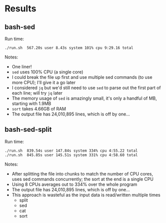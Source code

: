 # Results

## bash-sed

Run time:

```
./run.sh  567.20s user 8.43s system 101% cpu 9:29.16 total
```

Notes:

- One liner!
- `sed` uses 100% CPU (a single core)
- I could break the file up first and use multiple sed commands (to use more CPU); I'll give it a go later
- I considered `jq` but we'd still need to use `sed` to parse out the first part of each line; will try `jq` later
- The memory usage of `sed` is amazingly small, it's only a handful of MB, starting with 1.9MB
- `sort` takes 4.66GB of RAM
- The output file has 24,010,895 lines, which is off by one...

## bash-sed-split

Run time:

```
./run.sh  839.54s user 147.84s system 334% cpu 4:55.22 total
./run.sh  845.85s user 145.51s system 331% cpu 4:58.60 total
```

Notes:

- After splitting the file into chunks to match the number of CPU cores, uses sed commands concurrently; the sort at the end is a single CPU
- Using 8 CPUs averages out to 334% over the whole program
- The output file has 24,010,895 lines, which is off by one...
- This approach is wasteful as the input data is read/written multiple times
  - split
  - sed
  - cat
  - sort
